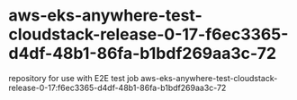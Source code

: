 # aws-eks-anywhere-test-cloudstack-release-0-17-f6ec3365-d4df-48b1-86fa-b1bdf269aa3c-72
repository for use with E2E test job aws-eks-anywhere-test-cloudstack-release-0-17:f6ec3365-d4df-48b1-86fa-b1bdf269aa3c-72
